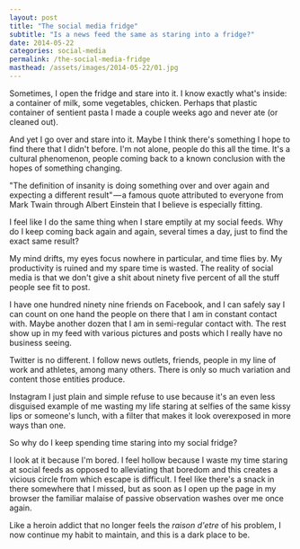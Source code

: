```yaml
---
layout: post
title: "The social media fridge"
subtitle: "Is a news feed the same as staring into a fridge?"
date: 2014-05-22
categories: social-media
permalink: /the-social-media-fridge
masthead: /assets/images/2014-05-22/01.jpg
---
```

Sometimes, I open the fridge and stare into it. I know exactly what's inside: a container of milk, some vegetables, chicken. Perhaps that plastic container of sentient pasta I made a couple weeks ago and never ate (or cleaned out).

And yet I go over and stare into it. Maybe I think there's something I hope to find there that I didn't before. I'm not alone, people do this all the time. It's a cultural phenomenon, people coming back to a known conclusion with the hopes of something changing.

"The definition of insanity is doing something over and over again and expecting a different result" — a famous quote attributed to everyone from Mark Twain through Albert Einstein that I believe is especially fitting.

I feel like I do the same thing when I stare emptily at my social feeds. Why do I keep coming back again and again, several times a day, just to find the exact same result?

My mind drifts, my eyes focus nowhere in particular, and time flies by. My productivity is ruined and my spare time is wasted. The reality of social media is that we don't give a shit about ninety five percent of all the stuff people see fit to post.

I have one hundred ninety nine friends on Facebook, and I can safely say I can count on one hand the people on there that I am in constant contact with. Maybe another dozen that I am in semi-regular contact with. The rest show up in my feed with various pictures and posts which I really have no business seeing.

Twitter is no different. I follow news outlets, friends, people in my line of work and athletes, among many others. There is only so much variation and content those entities produce.

Instagram I just plain and simple refuse to use because it's an even less disguised example of me wasting my life staring at selfies of the same kissy lips or someone's lunch, with a filter that makes it look overexposed in more ways than one.

So why do I keep spending time staring into my social fridge?

I look at it because I'm bored. I feel hollow because I waste my time staring at social feeds as opposed to alleviating that boredom and this creates a vicious circle from which escape is difficult. I feel like there's a snack in there somewhere that I missed, but as soon as I open up the page in my browser the familiar malaise of passive observation washes over me once again.

Like a heroin addict that no longer feels the _raison d'etre_ of his problem, I now continue my habit to maintain, and this is a dark place to be.
